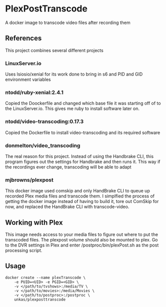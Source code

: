 # PlexPostTranscode
A docker image to transcode video files after recording them

## References
This project combines several different projects
### LinuxServer.io
Uses lsiosio/xenial for its work done to bring in s6 and PID and GID environment variables
### ntodd/ruby-xenial:2.4.1
Copied the Doockerfile and changed which base file it was starting off of to the LinuxServer.io.  This gives me ruby to install software later on.
### ntodd/video-transcoding:0.17.3
Copied the Dockerfile to install video-transcoding and its required software
### donmelton/video_transcoding
The real reason for this project.  Instead of using the Handbrake CLI, this program figures out the settings for Handbrake and then runs it.  This way if the recordings ever change, transcoding will be able to adapt
### mjbrowns/plexpost
This docker image used comskip and only HandBrake CLI to queue up recorded Plex media files and transcode them.  I simplfied the process of getting the docker image instead of having to build it, tore out ComSkip for now, and replaced the HandBrake CLI with transcode-video.  

## Working with Plex
This image needs access to your media files to figure out where to put the transcoded files.  The plexpost volume should also be mounted to plex.  Go to the DVR settings in Plex and enter /postproc/bin/plexPost.sh as the post processing script.

## Usage

```
docker create --name plexTranscode \
    -e PUID=<UID> -e PGID=<GID> \
    -v </path/to/tvshows>:/media/TV \
    -v </path/to/movies>:/media/Movies \
    -v </path/to/postproc>:/postproc \
    unkas/plexposttranscode
```
